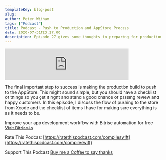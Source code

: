 ```yaml
---
templateKey: blog-post
slug:
author: Peter Witham
tags: ["Podcast"]
title: Podcast - Push to Production and AppStore Process
date: 2020-07-31T23:27:00
description: Episode 27 gives some thoughts to preparing for production and pushing to the AppStore. A brief overview of the process followed by my checklist.
---
```


<iframe src="https://anchor.fm/compileswift/embed/episodes/Pushing-to-the-App-Store-checklist-for-production-build-ehgl2e" height="102px" width="400px" frameborder="0" scrolling="no"></iframe>

The final important step to success is making the production build to push to the AppStore. This might sound simple, but you should have a checklist of things so you get it right and stand a good chance of passing review and happy customers.
In this episode, I discuss the flow of pushing to the store from Xcode and the checklist of items I have for making sure everything is as it needs to be.

Improve your app development workflow with Bitrise automation for free
[Visit Bitrise.io](https://pw.d.pr/yxRE7M)

Rate This Podcast
[https://ratethispodcast.com/compileswift](https://ratethispodcast.com/compileswift)

Support This Podcast
[Buy me a Coffee to say thanks](https://www.buymeacoffee.com/pwcom)
